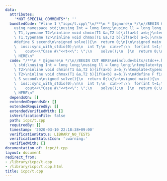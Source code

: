 ```yaml
---
data:
  attributes:
    '*NOT_SPECIAL_COMMENTS*': ''
  bundledCode: "#line 1 \"icpc/t.cpp\"\n/**\n * @ignore\n */\n//BEGIN CUT HERE\n#include<bits/stdc++.h>\n\
    using namespace std;\nusing Int = long long;\nusing ll = long long;\ntemplate<typename\
    \ T1,typename T2>\ninline void chmin(T1 &a,T2 b){if(a>b) a=b;}\ntemplate<typename\
    \ T1,typename T2>\ninline void chmax(T1 &a,T2 b){if(a<b) a=b;}\n\n#define F first\n\
    #define S second\n\nsigned solve(){\n  return 0;\n}\n\nsigned main(){\n  cin.tie(0);\n\
    \  ios::sync_with_stdio(0);\n\n  int T;\n  cin>>T;\n  for(int t=1;t<=T;t++){\n\
    \    cout<<\"Case #\"<<t<<\": \";\n    solve();\n  }\n  return 0;\n}\n//END CUT\
    \ HERE\n"
  code: "/**\n * @ignore\n */\n//BEGIN CUT HERE\n#include<bits/stdc++.h>\nusing namespace\
    \ std;\nusing Int = long long;\nusing ll = long long;\ntemplate<typename T1,typename\
    \ T2>\ninline void chmin(T1 &a,T2 b){if(a>b) a=b;}\ntemplate<typename T1,typename\
    \ T2>\ninline void chmax(T1 &a,T2 b){if(a<b) a=b;}\n\n#define F first\n#define\
    \ S second\n\nsigned solve(){\n  return 0;\n}\n\nsigned main(){\n  cin.tie(0);\n\
    \  ios::sync_with_stdio(0);\n\n  int T;\n  cin>>T;\n  for(int t=1;t<=T;t++){\n\
    \    cout<<\"Case #\"<<t<<\": \";\n    solve();\n  }\n  return 0;\n}\n//END CUT\
    \ HERE\n"
  dependsOn: []
  extendedDependsOn: []
  extendedRequiredBy: []
  extendedVerifiedWith: []
  isVerificationFile: false
  path: icpc/t.cpp
  requiredBy: []
  timestamp: '2020-03-10 22:18:38+09:00'
  verificationStatus: LIBRARY_NO_TESTS
  verificationStatusIcon: ':warning:'
  verifiedWith: []
documentation_of: icpc/t.cpp
layout: document
redirect_from:
- /library/icpc/t.cpp
- /library/icpc/t.cpp.html
title: icpc/t.cpp
---
```

